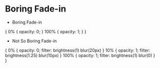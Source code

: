 # Boring Fade-in

- Boring Fade-in

{
  0% { opacity: 0; }
  100% { opacity: 1; }
}


- Not So Boring Fade-in

{
  0% { opacity: 0; filter: brightness(1) blur(20px) }
  10% { opacity: 1; filter: brightness(1.25) blur(10px) }
  100% { opacity: 1; filter: brightness(1) blur(0) }
}